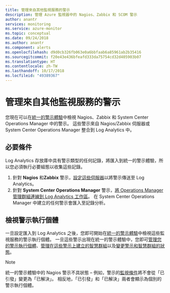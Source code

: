 ```yaml
---
title: 管理來自其他監視服務的警示
description: 管理 Azure 監視器中的 Nagios、Zabbix 和 SCOM 警示
author: anantr
services: monitoring
ms.service: azure-monitor
ms.topic: conceptual
ms.date: 09/24/2018
ms.author: anantr
ms.component: alerts
ms.openlocfilehash: d9d0cb326fb063e0a6bbfaab6a85961ab2b35416
ms.sourcegitcommit: f20e43e436bfeafd333da75754cd32d405903b07
ms.translationtype: HT
ms.contentlocale: zh-TW
ms.lasthandoff: 10/17/2018
ms.locfileid: "49389367"
---
```

# <a name="manage-alerts-from-other-monitoring-services"></a>管理來自其他監視服務的警示

您現在可以在[統一的警示體驗](https://aka.ms/azure-alerts-overview)中檢視 Nagios、Zabbix 和 System Center Operations Manager 中的警示。 這些警示來自 Nagios/Zabbix 伺服器或 System Center Operations Manager 整合到 Log Analytics 中。 

## <a name="prerequisites"></a>必要條件
Log Analytics 存放庫中具有警示類型的任何記錄，將匯入到統一的警示體驗，所以您必須執行必要組態以收集這些記錄。
1. 針對 **Nagios** 和**Zabbix** 警示，[設定這些伺服器](https://docs.microsoft.com/azure/log-analytics/log-analytics-linux-agents)以將警示傳送至 Log Analytics。
1. 針對 **System Center Operations Manager** 警示，[將 Operations Manager 管理群組連線到 Log Analytics 工作區](https://docs.microsoft.com/azure/log-analytics/log-analytics-om-agents)。 在 System Center Operations Manager 中建立的任何警示會匯入至記錄分析。

## <a name="view-your-alert-instances"></a>檢視警示執行個體
一旦設定匯入到 Log Analytics 之後，您即可開始在[統一的警示體驗](https://aka.ms/azure-alerts-overview)中檢視這些監視服務的警示執行個體。 一旦這些警示出現在統一的警示體驗中，您即可[管理您的警示執行個體](https://aka.ms/managing-alert-instances)、[管理在這些警示上建立的智慧群組](https://aka.ms/managing-smart-groups)以及[變更警示和智慧群組的狀態](https://aka.ms/managing-alert-smart-group-states)。

> [!NOTE]
>  統一的警示體驗中的 Nagios 警示不具狀態 – 例如，警示的[監視條件](https://aka.ms/azure-alerts-overview)將不會從「已引發」變更為「已解決」。 相反地，「已引發」和「已解決」兩者會顯示為個別的警示執行個體。 
